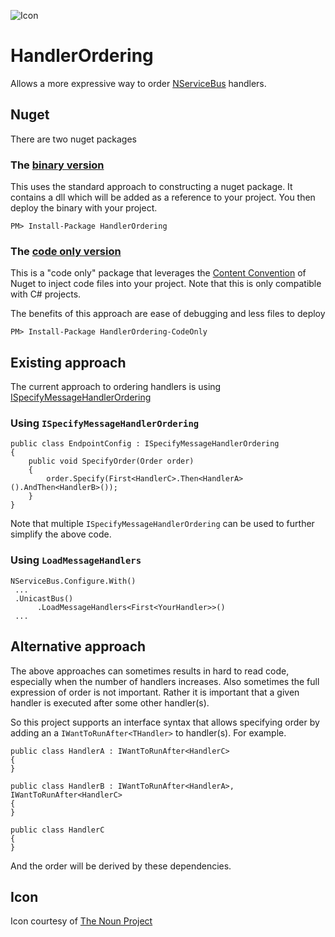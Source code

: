 ![Icon](https://raw.github.com/SimonCropp/HandlerOrdering/master/Icons/package_icon.png)

HandlerOrdering
===============

Allows a more expressive way to order [NServiceBus](http://nservicebus.com/) handlers.


## Nuget

There are two nuget packages

### The [binary version](http://nuget.org/packages/HandlerOrdering/)

This uses the standard approach to constructing a nuget package. It contains a dll which will be added as a reference to your project. You then deploy the binary with your project.

    PM> Install-Package HandlerOrdering

### The [code only version](http://nuget.org/packages/HandlerOrdering-CodeOnly/)

This is a "code only" package that leverages the [Content Convention](http://docs.nuget.org/docs/creating-packages/creating-and-publishing-a-package#From_a_convention_based_working_directory) of Nuget to inject code files into your project. Note that this is only compatible with C# projects. 

The benefits of this approach are ease of debugging and less files to deploy

    PM> Install-Package HandlerOrdering-CodeOnly

## Existing approach

The current approach to ordering handlers is using [ISpecifyMessageHandlerOrdering](http://support.nservicebus.com/customer/portal/articles/862397-how-do-i-specify-the-order-in-which-handlers-are-invoked)

### Using `ISpecifyMessageHandlerOrdering`


    public class EndpointConfig : ISpecifyMessageHandlerOrdering
    {
        public void SpecifyOrder(Order order)
        {
            order.Specify(First<HandlerC>.Then<HandlerA>().AndThen<HandlerB>());
        }
    }

Note that multiple `ISpecifyMessageHandlerOrdering` can be used to further simplify the above code.

### Using `LoadMessageHandlers`

    NServiceBus.Configure.With()
     ...
     .UnicastBus()
          .LoadMessageHandlers<First<YourHandler>>()
     ...



## Alternative approach

The above approaches can sometimes results in hard to read code, especially when the number of handlers increases. Also sometimes the full expression of order is not important. Rather it is important that a given handler is executed after some other handler(s).

So this project supports an interface syntax that allows specifying order by adding an a `IWantToRunAfter<THandler>` to  handler(s). For example.

    public class HandlerA : IWantToRunAfter<HandlerC>
    {
    }

    public class HandlerB : IWantToRunAfter<HandlerA>, IWantToRunAfter<HandlerC>
    {
    }

    public class HandlerC
    {
    }

And the order will be derived by these dependencies.

## Icon

Icon courtesy of [The Noun Project](http://thenounproject.com)



 

